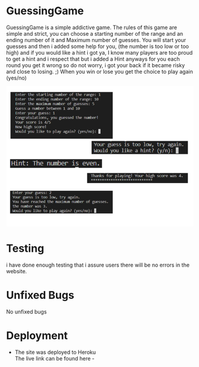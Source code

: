 # GuessingGame

GuessingGame is a simple addictive game.
The rules of this game are simple and strict, you can choose a starting number of the range and an ending number of it and Maximum number of guesses.
You will start your guesses and then i added some help for you, (the number is too low or too high) and if you would like a hint i got ya,
I know many players are too proud to get a hint and i respect that but i added a Hint anyways for you each round you get it wrong so do not worry, i got your back if it became risky and close to losing. ;)
When you win or lose you get the choice to play again (yes/no)

![GuessingGame-mockup](/images/GuessingGame-mockup.png)

# Testing

i have done enough testing that i assure users there will be no errors in the website.

# Unfixed Bugs 

No unfixed bugs

# Deployment

 * The site was deployed to Heroku <br/>
 The live link can be found here - 